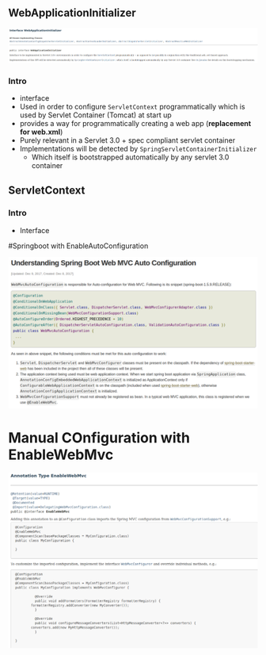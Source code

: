 ## WebApplicationInitializer

![](assets/markdown-img-paste-20200309190639433.png)

### Intro
- interface
- Used in order to configure `ServletContext` programmatically which is used by Servlet Container (Tomcat) at start up
- provides a way for programmatically creating a web app (**replacement for web.xml**)
- Purely relevant in a Servlet 3.0 + spec compliant servlet container
- Implementations will be detected by `SpringServletContainerInitializer`
  - Which itself is bootstrapped automatically by any servlet 3.0 container


## ServletContext

### Intro
- Interface






#Springboot with EnableAutoConfiguration

![](assets/markdown-img-paste-20200309205207400.png)



# Manual COnfiguration with EnableWebMvc

![](assets/markdown-img-paste-20200309205332247.png)
